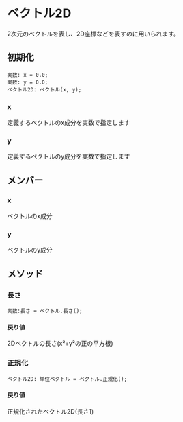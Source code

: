 # ベクトル2D

2次元のベクトルを表し、2D座標などを表すのに用いられます。

## 初期化

```
実数: x = 0.0;
実数: y = 0.0;
ベクトル2D: ベクトル(x, y);
```

### x

定義するベクトルのx成分を実数で指定します

### y

定義するベクトルのy成分を実数で指定します

## メンバー

### x

ベクトルのx成分

### y

ベクトルのy成分

## メソッド

### 長さ

```
実数:長さ = ベクトル.長さ();
```

#### 戻り値

2Dベクトルの長さ(x²+y²の正の平方根)

### 正規化

```
ベクトル2D: 単位ベクトル = ベクトル.正規化();
```

#### 戻り値

正規化されたベクトル2D(長さ1)
